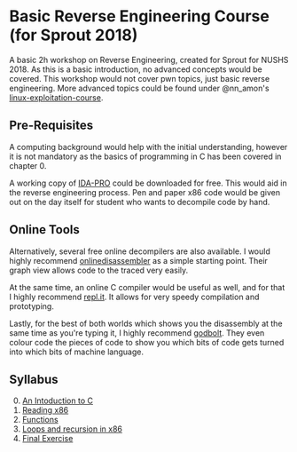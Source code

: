 # Basic Reverse Engineering Course (for Sprout 2018)

A basic 2h workshop on Reverse Engineering, created for Sprout for NUSHS 2018.
As this is a basic introduction, no advanced concepts would be covered. This
workshop would not cover pwn topics, just basic reverse engineering. More advanced
topics could be found under @nn_amon's [linux-exploitation-course][amoncourse].

[amoncourse]: https://github.com/nnamon/linux-exploitation-course


## Pre-Requisites

A computing background would help with the initial understanding, however it is
not mandatory as the basics of programming in C has been covered in chapter 0.

A working copy of [IDA-PRO][idapro] could be downloaded for free. This would aid in
the reverse engineering process. Pen and paper x86 code would be given out on the
day itself for student who wants to decompile code by hand.

[idapro]: https://www.hex-rays.com/products/ida/support/download_freeware.shtml


## Online Tools

Alternatively, several free online decompilers are also available. I would highly
recommend [onlinedisassembler][oda] as a simple starting point. Their graph view
allows code to the traced very easily.

At the same time, an online C compiler would be useful as well, and for that
I highly recommend [repl.it][replt]. It allows for very speedy compilation and
prototyping.

Lastly, for the best of both worlds which shows you the disassembly at the same time
as you're typing it, I highly recommend [godbolt][godbolt]. They even colour code
the pieces of code to show you which bits of code gets turned into which bits of
machine language.

[oda]: https://onlinedisassembler.com/odaweb/
[replt]: https://repl.it/
[godbolt]: https://godbolt.org/


## Syllabus

0. [An Intoduction to C][lesson0]
1. [Reading x86][lesson1]
2. [Functions][lesson2]
3. [Loops and recursion in x86][lesson3]
4. [Final Exercise][finalchall]

[lesson0]: ./lessons/0_introduction/lessonplan.md
[lesson1]: ./lessons/1_reading_x86/lessonplan.md
[lesson2]: ./lessons/2_functions/lessonplan.md
[lesson3]: ./lessons/3_loops/lessonplan.md
[finalchall]: ./lessons/Final_Challenge/lessonplan.md
